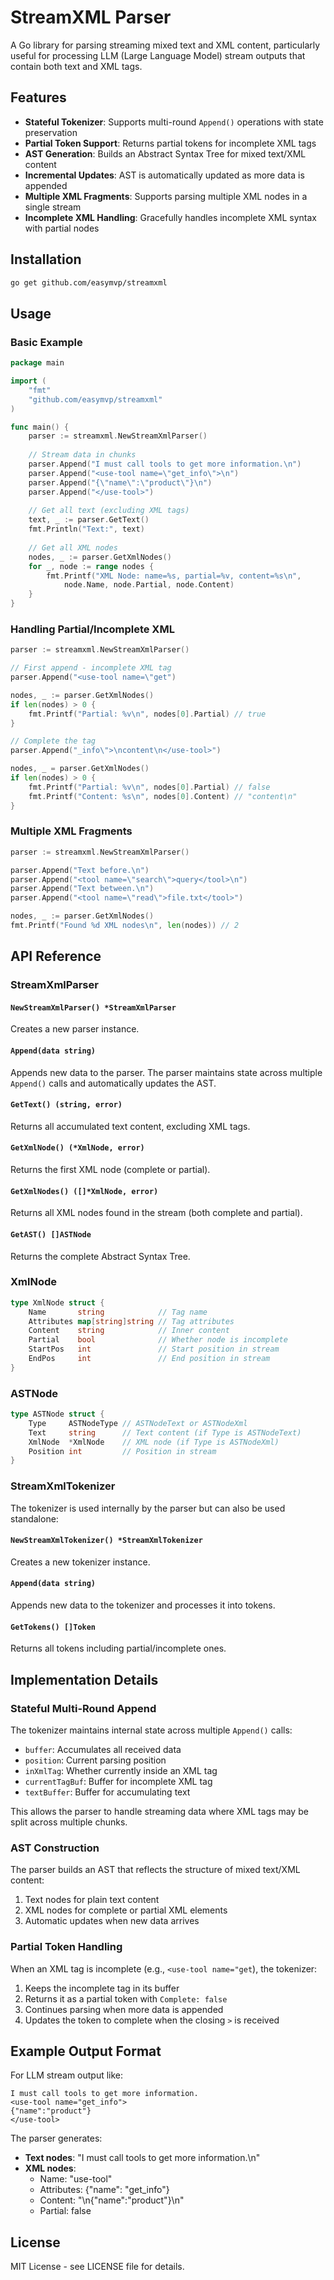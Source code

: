 # StreamXML Parser

A Go library for parsing streaming mixed text and XML content, particularly useful for processing LLM (Large Language Model) stream outputs that contain both text and XML tags.

## Features

- **Stateful Tokenizer**: Supports multi-round `Append()` operations with state preservation
- **Partial Token Support**: Returns partial tokens for incomplete XML tags
- **AST Generation**: Builds an Abstract Syntax Tree for mixed text/XML content
- **Incremental Updates**: AST is automatically updated as more data is appended
- **Multiple XML Fragments**: Supports parsing multiple XML nodes in a single stream
- **Incomplete XML Handling**: Gracefully handles incomplete XML syntax with partial nodes

## Installation

```bash
go get github.com/easymvp/streamxml
```

## Usage

### Basic Example

```go
package main

import (
    "fmt"
    "github.com/easymvp/streamxml"
)

func main() {
    parser := streamxml.NewStreamXmlParser()
    
    // Stream data in chunks
    parser.Append("I must call tools to get more information.\n")
    parser.Append("<use-tool name=\"get_info\">\n")
    parser.Append("{\"name\":\"product\"}\n")
    parser.Append("</use-tool>")
    
    // Get all text (excluding XML tags)
    text, _ := parser.GetText()
    fmt.Println("Text:", text)
    
    // Get all XML nodes
    nodes, _ := parser.GetXmlNodes()
    for _, node := range nodes {
        fmt.Printf("XML Node: name=%s, partial=%v, content=%s\n", 
            node.Name, node.Partial, node.Content)
    }
}
```

### Handling Partial/Incomplete XML

```go
parser := streamxml.NewStreamXmlParser()

// First append - incomplete XML tag
parser.Append("<use-tool name=\"get")

nodes, _ := parser.GetXmlNodes()
if len(nodes) > 0 {
    fmt.Printf("Partial: %v\n", nodes[0].Partial) // true
}

// Complete the tag
parser.Append("_info\">\ncontent\n</use-tool>")

nodes, _ = parser.GetXmlNodes()
if len(nodes) > 0 {
    fmt.Printf("Partial: %v\n", nodes[0].Partial) // false
    fmt.Printf("Content: %s\n", nodes[0].Content) // "content\n"
}
```

### Multiple XML Fragments

```go
parser := streamxml.NewStreamXmlParser()

parser.Append("Text before.\n")
parser.Append("<tool name=\"search\">query</tool>\n")
parser.Append("Text between.\n")
parser.Append("<tool name=\"read\">file.txt</tool>")

nodes, _ := parser.GetXmlNodes()
fmt.Printf("Found %d XML nodes\n", len(nodes)) // 2
```

## API Reference

### StreamXmlParser

#### `NewStreamXmlParser() *StreamXmlParser`
Creates a new parser instance.

#### `Append(data string)`
Appends new data to the parser. The parser maintains state across multiple `Append()` calls and automatically updates the AST.

#### `GetText() (string, error)`
Returns all accumulated text content, excluding XML tags.

#### `GetXmlNode() (*XmlNode, error)`
Returns the first XML node (complete or partial).

#### `GetXmlNodes() ([]*XmlNode, error)`
Returns all XML nodes found in the stream (both complete and partial).

#### `GetAST() []ASTNode`
Returns the complete Abstract Syntax Tree.

### XmlNode

```go
type XmlNode struct {
    Name       string            // Tag name
    Attributes map[string]string // Tag attributes
    Content    string            // Inner content
    Partial    bool              // Whether node is incomplete
    StartPos   int               // Start position in stream
    EndPos     int               // End position in stream
}
```

### ASTNode

```go
type ASTNode struct {
    Type     ASTNodeType // ASTNodeText or ASTNodeXml
    Text     string      // Text content (if Type is ASTNodeText)
    XmlNode  *XmlNode    // XML node (if Type is ASTNodeXml)
    Position int         // Position in stream
}
```

### StreamXmlTokenizer

The tokenizer is used internally by the parser but can also be used standalone:

#### `NewStreamXmlTokenizer() *StreamXmlTokenizer`
Creates a new tokenizer instance.

#### `Append(data string)`
Appends new data to the tokenizer and processes it into tokens.

#### `GetTokens() []Token`
Returns all tokens including partial/incomplete ones.

## Implementation Details

### Stateful Multi-Round Append

The tokenizer maintains internal state across multiple `Append()` calls:
- `buffer`: Accumulates all received data
- `position`: Current parsing position
- `inXmlTag`: Whether currently inside an XML tag
- `currentTagBuf`: Buffer for incomplete XML tag
- `textBuffer`: Buffer for accumulating text

This allows the parser to handle streaming data where XML tags may be split across multiple chunks.

### AST Construction

The parser builds an AST that reflects the structure of mixed text/XML content:
1. Text nodes for plain text content
2. XML nodes for complete or partial XML elements
3. Automatic updates when new data arrives

### Partial Token Handling

When an XML tag is incomplete (e.g., `<use-tool name="get`), the tokenizer:
1. Keeps the incomplete tag in its buffer
2. Returns it as a partial token with `Complete: false`
3. Continues parsing when more data is appended
4. Updates the token to complete when the closing `>` is received

## Example Output Format

For LLM stream output like:
```
I must call tools to get more information.
<use-tool name="get_info">
{"name":"product"}
</use-tool>
```

The parser generates:
- **Text nodes**: "I must call tools to get more information.\n"
- **XML nodes**: 
  - Name: "use-tool"
  - Attributes: {"name": "get_info"}
  - Content: "\n{\"name\":\"product\"}\n"
  - Partial: false

## License

MIT License - see LICENSE file for details.
